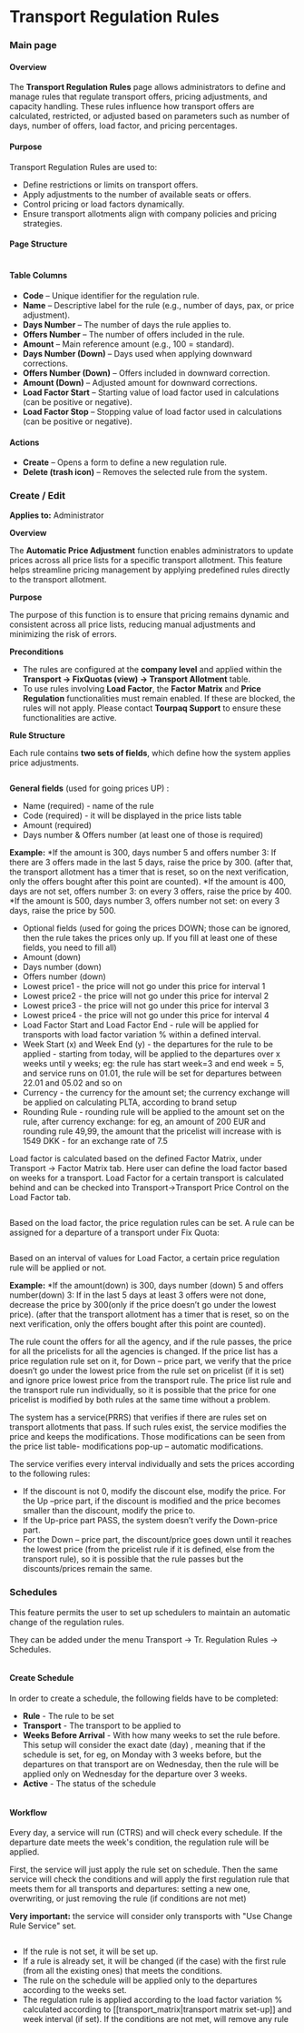 # Transport Regulation Rules

### Main page

#### Overview

The **Transport Regulation Rules** page allows administrators to define and manage rules that regulate transport offers, pricing adjustments, and capacity handling. These rules influence how transport offers are calculated, restricted, or adjusted based on parameters such as number of days, number of offers, load factor, and pricing percentages.

#### Purpose

Transport Regulation Rules are used to:

* Define restrictions or limits on transport offers.
* Apply adjustments to the number of available seats or offers.
* Control pricing or load factors dynamically.
* Ensure transport allotments align with company policies and pricing strategies.

#### Page Structure

<figure><img src=".gitbook/assets/image (5).png" alt=""><figcaption></figcaption></figure>

#### Table Columns

* **Code** – Unique identifier for the regulation rule.
* **Name** – Descriptive label for the rule (e.g., number of days, pax, or price adjustment).
* **Days Number** – The number of days the rule applies to.
* **Offers Number** – The number of offers included in the rule.
* **Amount** – Main reference amount (e.g., 100 = standard).
* **Days Number (Down)** – Days used when applying downward corrections.
* **Offers Number (Down)** – Offers included in downward correction.
* **Amount (Down)** – Adjusted amount for downward corrections.
* **Load Factor Start** – Starting value of load factor used in calculations (can be positive or negative).
* **Load Factor Stop** – Stopping value of load factor used in calculations (can be positive or negative).

#### Actions

* **Create** – Opens a form to define a new regulation rule.
* **Delete (trash icon)** – Removes the selected rule from the system.

### Create / Edit

**Applies to:** Administrator

**Overview**

The **Automatic Price Adjustment** function enables administrators to update prices across all price lists for a specific transport allotment. This feature helps streamline pricing management by applying predefined rules directly to the transport allotment.

**Purpose**

The purpose of this function is to ensure that pricing remains dynamic and consistent across all price lists, reducing manual adjustments and minimizing the risk of errors.

**Preconditions**

* The rules are configured at the **company level** and applied within the **Transport → FixQuotas (view) → Transport Allotment** table.
* To use rules involving **Load Factor**, the **Factor Matrix** and **Price Regulation** functionalities must remain enabled. If these are blocked, the rules will not apply. Please contact **Tourpaq Support** to ensure these functionalities are active.

**Rule Structure**

Each rule contains **two sets of fields**, which define how the system applies price adjustments.

<figure><img src=".gitbook/assets/image (7) (1) (1) (1) (1) (1) (1) (1) (1) (1) (1) (1) (1) (1) (1) (1) (1) (1) (1).png" alt=""><figcaption></figcaption></figure>

**General fields** (used for going prices UP) :&#x20;

* Name (required) - name of the rule
* Code (required) - it will be displayed in the price lists table&#x20;
* Amount (required)&#x20;
* Days number & Offers number (at least one of those is required)

**Example:** \*If the amount is 300, days number 5 and offers number 3: If there are 3 offers made in the last 5 days, raise the price by 300. (after that, the transport allotment has a timer that is reset, so on the next verification, only the offers bought after this point are counted). \*If the amount is 400, days are not set, offers number 3: on every 3 offers, raise the price by 400. \*If the amount is 500, days number 3, offers number not set: on every 3 days, raise the price by 500.

* Optional fields (used for going the prices DOWN; those can be ignored, then the rule takes the prices only up. If you fill at least one of these fields, you need to fill all)&#x20;
* Amount (down)
* Days number (down)
* Offers number (down)
* Lowest price1 - the price will not go under this price for interval 1&#x20;
* Lowest price2 - the price will not go under this price for interval 2&#x20;
* Lowest price3 - the price will not go under this price for interval 3
* Lowest price4 - the price will not go under this price for interval 4
* Load Factor Start and Load Factor End - rule will be applied for transports with load factor variation % within a defined interval.
* Week Start (x) and Week End (y) - the departures for the rule to be applied - starting from today, will be applied to the departures over x weeks until y weeks; eg: the rule has start week=3 and end week = 5, and service runs on 01.01, the rule will be set for departures between 22.01 and 05.02 and so on
* Currency - the currency for the amount set; the currency exchange will be applied on calculating PLTA, according to brand setup&#x20;
* Rounding Rule - rounding rule will be applied to the amount set on the rule, after currency exchange: for eg, an amount of 200 EUR and rounding rule 49,99, the amount that the pricelist will increase with is 1549 DKK - for an exchange rate of 7.5

Load factor is calculated based on the defined Factor Matrix, under Transport -> Factor Matrix tab. Here user can define the load factor based on weeks for a transport. Load Factor for a certain transport is calculated behind and can be checked into Transport->Transport Price Control on the Load Factor tab.

<figure><img src=".gitbook/assets/image (8) (1) (1) (1) (1) (1) (1) (1) (1) (1) (1) (1) (1) (1) (1) (1).png" alt=""><figcaption></figcaption></figure>

Based on the load factor, the price regulation rules can be set. A rule can be assigned for a departure of a transport under Fix Quota:

<figure><img src=".gitbook/assets/image (9) (1) (1) (1) (1) (1) (1) (1) (1) (1) (1) (1) (1) (1).png" alt=""><figcaption></figcaption></figure>

Based on an interval of values for Load Factor, a certain price regulation rule will be applied or not.

**Example:** \*If the amount(down) is 300, days number (down) 5 and offers number(down) 3: If in the last 5 days at least 3 offers were not done, decrease the price by 300(only if the price doesn’t go under the lowest price). (after that the transport allotment has a timer that is reset, so on the next verification, only the offers bought after this point are counted).

The rule count the offers for all the agency, and if the rule passes, the price for all the pricelists for all the agencies is changed. If the price list has a price regulation rule set on it, for Down – price part, we verify that the price doesn’t go under the lowest price from the rule set on pricelist (if it is set) and ignore price lowest price from the transport rule. The price list rule and the transport rule run individually, so it is possible that the price for one pricelist is modified by both rules at the same time without a problem.

The system has a service(PRRS) that verifies if there are rules set on transport allotments that pass. If such rules exist, the service modifies the price and keeps the modifications. Those modifications can be seen from the price list table- modifications pop-up – automatic modifications.

The service verifies every interval individually and sets the prices according to the following rules:

* If the discount is not 0, modify the discount else, modify the price. For the Up –price part, if the discount is modified and the price becomes smaller than the discount, modify the price to.
* If the Up-price part PASS, the system doesn’t verify the Down-price part.
* For the Down – price part, the discount/price goes down until it reaches the lowest price (from the pricelist rule if it is defined, else from the transport rule), so it is possible that the rule passes but the discounts/prices remain the same.

### Schedules <a href="#schedules" id="schedules"></a>

This feature permits the user to set up schedulers to maintain an automatic change of the regulation rules.

They can be added under the menu Transport -> Tr. Regulation Rules -> Schedules.

<figure><img src=".gitbook/assets/image (10) (1) (1) (1) (1) (1) (1) (1) (1) (1) (1) (1) (1) (1).png" alt=""><figcaption></figcaption></figure>

#### **Create Schedule**

In order to create a schedule, the following fields have to be completed:

* **Rule** - The rule to be set
* **Transport** - The transport to be applied to
* **Weeks Before Arrival** - With how many weeks to set the rule before. This setup will consider the exact date (day) , meaning that if the schedule is set, for eg, on Monday with 3 weeks before, but the departures on that transport are on Wednesday, then the rule will be applied only on Wednesday for the departure over 3 weeks.
* **Active** - The status of the schedule

<figure><img src=".gitbook/assets/image (11) (1) (1) (1) (1) (1) (1) (1) (1) (1) (1) (1) (1).png" alt=""><figcaption></figcaption></figure>

#### **Workflow**

Every day, a service will run (CTRS) and will check every schedule. If the departure date meets the week's condition, the regulation rule will be applied.

First, the service will just apply the rule set on schedule. Then the same service will check the conditions and will apply the first regulation rule that meets them for all transports and departures: setting a new one, overwriting, or just removing the rule (if conditions are not met)

**Very important:** the service will consider only transports with "Use Change Rule Service" set.

<figure><img src=".gitbook/assets/image (12) (1) (1) (1) (1) (1) (1) (1) (1) (1) (1).png" alt=""><figcaption></figcaption></figure>

* If the rule is not set, it will be set up.
* If a rule is already set, it will be changed (if the case) with the first rule (from all the existing ones) that meets the conditions.
* The rule on the schedule will be applied only to the departures according to the weeks set.
* The regulation rule is applied according to the load factor variation % calculated according to \[\[transport\_matrix|transport matrix set-up]] and week interval (if set). If the conditions are not met, will remove any rule
